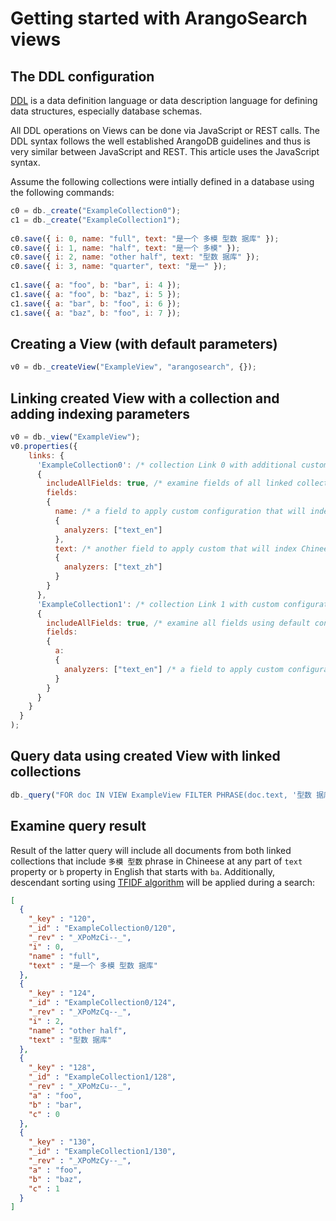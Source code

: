 # Getting started with ArangoSearch views

## The DDL configuration

[DDL](https://en.wikipedia.org/wiki/Data_definition_language) is a data definition language or data description language for defining data structures, especially database schemas.

All DDL operations on Views can be done via JavaScript or REST calls. The DDL syntax follows the well established ArangoDB guidelines and thus is very similar between JavaScript and REST. This article uses the JavaScript syntax.

Assume the following collections were intially defined in a database using the following commands:

```js
c0 = db._create("ExampleCollection0");
c1 = db._create("ExampleCollection1");
 
c0.save({ i: 0, name: "full", text: "是一个 多模 型数 据库" });
c0.save({ i: 1, name: "half", text: "是一个 多模" });
c0.save({ i: 2, name: "other half", text: "型数 据库" });
c0.save({ i: 3, name: "quarter", text: "是一" });
 
c1.save({ a: "foo", b: "bar", i: 4 });
c1.save({ a: "foo", b: "baz", i: 5 });
c1.save({ a: "bar", b: "foo", i: 6 });
c1.save({ a: "baz", b: "foo", i: 7 });
```

## Creating a View (with default parameters)
```js
v0 = db._createView("ExampleView", "arangosearch", {});
```

## Linking created View with a collection and adding indexing parameters
```js
v0 = db._view("ExampleView");
v0.properties({
    links: {
      'ExampleCollection0': /* collection Link 0 with additional custom configuration */
      {
        includeAllFields: true, /* examine fields of all linked collections  using default configuration */
        fields:
        {
          name: /* a field to apply custom configuration that will index English text */
          {
            analyzers: ["text_en"]
          },
          text: /* another field to apply custom that will index Chineese text */
          {
            analyzers: ["text_zh"]
          }
        }
      },
      'ExampleCollection1': /* collection Link 1 with custom configuration */
      {
        includeAllFields: true, /* examine all fields using default configuration */
        fields:
        {
          a:
          {
            analyzers: ["text_en"] /* a field to apply custom configuration that will index English text */
          }
        }
      }
    }
  }
);
```

## Query data using created View with linked collections
```js
db._query("FOR doc IN VIEW ExampleView FILTER PHRASE(doc.text, '型数 据库', 'text_zh') OR STARTS_WITH(doc.b, 'ba') SORT TFIDF(doc) DESC RETURN doc");
```

## Examine query result
Result of the latter query will include all documents from both linked collections that include `多模 型数` phrase in Chineese at any part of `text` property or `b` property in English that starts with `ba`. Additionally, descendant sorting using [TFIDF algorithm](https://en.wikipedia.org/wiki/TF-IDF) will be applied during a search:
```json
[
  {
    "_key" : "120",
    "_id" : "ExampleCollection0/120",
    "_rev" : "_XPoMzCi--_",
    "i" : 0,
    "name" : "full",
    "text" : "是一个 多模 型数 据库"
  },
  {
    "_key" : "124",
    "_id" : "ExampleCollection0/124",
    "_rev" : "_XPoMzCq--_",
    "i" : 2,
    "name" : "other half",
    "text" : "型数 据库"
  },
  {
    "_key" : "128",
    "_id" : "ExampleCollection1/128",
    "_rev" : "_XPoMzCu--_",
    "a" : "foo",
    "b" : "bar",
    "c" : 0
  },
  {
    "_key" : "130",
    "_id" : "ExampleCollection1/130",
    "_rev" : "_XPoMzCy--_",
    "a" : "foo",
    "b" : "baz",
    "c" : 1
  }
]
```
